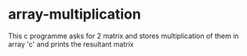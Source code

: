 # array-multiplication
This c programme asks for 2 matrix and stores multiplication of them in array 'c' and prints the resultant matrix
